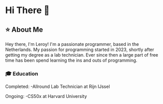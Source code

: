 # Hi There 👋


## ⭐ About Me
Hey there, I'm Leroy!
I'm a passionate programmer, based in the Netherlands. My passion for programming started in 2023, shortly after getting my degree as a lab technician. Ever since then a large part of free time has been spend learning the ins and outs of programming.

### 🎓 Education
Completed:
-Allround Lab Technician at Rijn IJssel

Ongoing:
-CS50x at Harvard University
<!--
**Leroy4488/Leroy4488** is a ✨ _special_ ✨ repository because its `README.md` (this file) appears on your GitHub profile.

Here are some ideas to get you started:

- 🔭 I’m currently working on ...
- 🌱 I’m currently learning ...
- 👯 I’m looking to collaborate on ...
- 🤔 I’m looking for help with ...
- 💬 Ask me about ...
- 📫 How to reach me: ...
- 😄 Pronouns: ...
- ⚡ Fun fact: ...
-->
